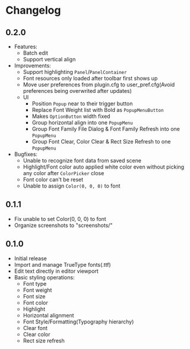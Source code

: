 # Changelog

## 0.2.0

- Features:
  - Batch edit
  - Support vertical align
- Improvements:
  - Support highlighting `Panel`/`PanelContainer`
  - Font resources only loaded after toolbar first shows up
  - Move user preferences from plugin.cfg to user_pref.cfg(Avoid preferences being overwrited after updates)
  - UI
    - Position `Popup` near to their trigger button
    - Replace Font Weight list with Bold as `PopupMenuButton`
    - Makes `OptionButton` width fixed
    - Group horizontal align into one `PopupMenu`
    - Group Font Family File Dialog & Font Family Refresh into one `PopupMenu`
    - Group Font Clear, Color Clear & Rect Size Refresh to one `PopupMenu`
- Bugfixes:
  - Unable to recognize font data from saved scene
  - Highlight/Font color auto applied white color even without picking any color after `ColorPicker` close
  - Font color can't be reset
  - Unable to assign `Color(0, 0, 0)` to font

## 0.1.1

- Fix unable to set Color(0, 0, 0) to font
- Organize screenshots to "screenshots/"

## 0.1.0

- Initial release
- Import and manage TrueType fonts(.ttf)
- Edit text directly in editor viewport
- Basic styling operations:
  - Font type
  - Font weight
  - Font size
  - Font color
  - Highlight
  - Horizontal alignment
  - Font Style/Formatting(Typography hierarchy)
  - Clear font
  - Clear color
  - Rect size refresh
